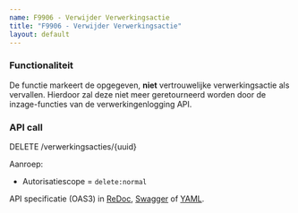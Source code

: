 ```yaml
---
name: F9906 - Verwijder Verwerkingsactie
title: "F9906 - Verwijder Verwerkingsactie"
layout: default
---
```


### Functionaliteit

De functie markeert de opgegeven, **niet** vertrouwelijke verwerkingsactie als vervallen. Hierdoor zal deze niet meer geretourneerd worden door de inzage-functies van de verwerkingenlogging API.


### API call

DELETE /verwerkingsacties/{uuid}

Aanroep:
* Autorisatiescope = `delete:normal`


API specificatie (OAS3) in
  [ReDoc](http://redocly.github.io/redoc/?url=https://raw.githubusercontent.com/VNG-Realisatie/gemma-verwerkingenlogging/master/docs/_content/api/oas-specification/logging-verwerkingen-api/openapi.yaml#operation/verwerkingsactie_delete),
  [Swagger](https://petstore.swagger.io/?url=https://raw.githubusercontent.com/VNG-Realisatie/gemma-verwerkingenlogging/master/docs/_content/api/oas-specification/logging-verwerkingen-api/openapi.yaml#/REST%20calls/verwerkingsactie_delete) of
  [YAML](https://raw.githubusercontent.com/VNG-Realisatie/gemma-verwerkingenlogging/master/docs/_content/api/oas-specification/logging-verwerkingen-api/openapi.yaml).

